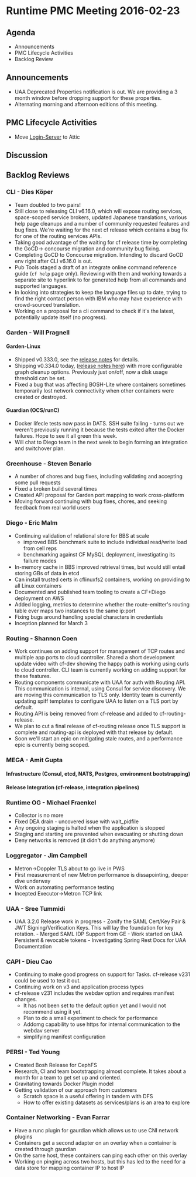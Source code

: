 # Runtime PMC Meeting 2016-02-23

## Agenda
* Announcements
* PMC Lifecycle Activities
* Backlog Review

## Announcements
 * UAA Deprecated Properties notification is out. We are providing a 3 month window before dropping support for these properties.
 * Alternating morning and afternoon editions of this meeting.

## PMC Lifecycle Activities
 * Move [Login-Server](https://github.com/cloudfoundry/login-server) to Attic

## Discussion

## Backlog Reviews

### CLI - Dies Köper
- Team doubled to two pairs!
- Still close to releasing CLI v6.16.0, which will expose routing services, space-scoped service brokers, updated Japanese translations, various help page cleanups and a number of community requested features and bug fixes. We're waiting for the next cf release which contains a bug fix for one of the routing services APIs.
- Taking good advantage of the waiting for cf release time by completing the GoCD-> concourse migration and community bug fixing.
- Completing GoCD to Concourse migration. Intending to discard GoCD env right after CLI v6.16.0 is out.
- Pub Tools staged a draft of an integrate online command reference guide (`cf help` page only). Reviewing with them and working towards a separate site to hyperlink to for generated help from all commands and supported languages.
- In looking into strategies to keep the language files up to date, trying to find the right contact person with IBM who may have experience with crowd-sourced translation.
- Working on a proposal for a cli command to check if it's the latest, potentially update itself (no progress).

### Garden - Will Pragnell

#### Garden-Linux

- Shipped v0.333.0, see the [release notes](https://github.com/cloudfoundry-incubator/garden-linux-release/releases/tag/v0.333.0) for details.
- Shipping v0.334.0 today, ([release notes here](https://github.com/cloudfoundry-incubator/garden-linux-release/releases/tag/v0.334.0)) with more configurable graph cleanup options. Previously just on/off, now a disk usage threshold can be set.
- Fixed a bug that was affecting BOSH-Lite where containers sometimes temporarily lost network connectivity when other containers were created or destroyed.

#### Guardian (OCS/runC)

- Docker lifecle tests now pass in DATS. SSH suite failing - turns out we weren't previously running it because the tests exited after the Docker failures. Hope to see it all green this week.
- Will chat to Diego team in the next week to begin forming an integration and switchover plan.

### Greenhouse - Steven Benario
- A number of chores and bug fixes, including validating and accepting some pull requests
- Fixed a broken build several times
- Created API proposal for Garden port mapping to work cross-platform
- Moving forward continuing with bug fixes, chores, and seeking feedback from real world users


### Diego - Eric Malm

- Continuing validation of relational store for BBS at scale
	- improved BBS benchmark suite to include individual read/write load from cell reps
	- benchmarking against CF MySQL deployment, investigating its failure modes
- In-memory cache in BBS improved retrieval times, but would still entail storing GBs of data in etcd
- Can install trusted certs in cflinuxfs2 containers, working on providing to all Linux containers
- Documented and published team tooling to create a CF+Diego deployment on AWS
- Added logging, metrics to determine whether the route-emitter's routing table ever maps two instances to the same ip:port
- Fixing bugs around handling special characters in credentials
- Inception planned for March 3


### Routing - Shannon Coen

- Work continues on adding support for management of TCP routes and multiple app ports to cloud controller. Shared a short development update video with cf-dev showing the happy path is working using curls to cloud controller. CLI team is currently working on adding support for these features.
- Routing components communicate with UAA for auth with Routing API. This communication is internal, using Consul for service discovery. We are moving this communication to TLS only. Identity team is currently updating spiff templates to configure UAA to listen on a TLS port by default.
- Routing API is being removed from cf-release and added to cf-routing-release. 
- We plan to cut a final release of cf-routing release once TLS support is complete and routing-api is deployed with that release by default.
- Soon we'll start an epic on mitigating stale routes, and a performance epic is currently being scoped.

### MEGA - Amit Gupta

#### Infrastructure (Consul, etcd, NATS, Postgres, environment bootstrapping)

#### Release Integration (cf-release, integration pipelines)

### Runtime OG - Michael Fraenkel

- Collector is no more
- Fixed DEA drain - uncovered issue with wait_pidfile
- Any ongoing staging is halted when the application is stopped
- Staging and starting are prevented when evacuating or shutting down
- Deny networks is removed (it didn't do anything anymore)

### Loggregator - Jim Campbell
- Metron->Doppler TLS about to go live in PWS
- First measurement of new Metron performance is dissapointing, deeper dive underway
- Work on automating performance testing
- Incepted Executor->Metron TCP link

### UAA - Sree Tummidi
 - UAA 3.2.0 Release work in progress
       - Zonify the SAML Cert/Key Pair & JWT Signing/Verification Keys. This will lay the foundation for key rotation.
       - Merged SAML IDP Support from GE 
       - Work started on UAA Persistent & revocable tokens
       - Investigating Spring Rest Docs for UAA Documentation
       
### CAPI - Dieu Cao
- Continuing to make good progress on support for Tasks.  cf-release v231 could be used to test it out.
- Continuing work on v3 and application process types
- cf-release v231 includes the webdav option and requires manifest changes.
  - It has not been set to the default option yet and I would not recommend using it yet.
  - Plan to do a small experiment to check for performance
  - Addomg capability to use https for internal communication to the webdav server
  - simplifying manifest configuration

### PERSI - Ted Young
- Created Bosh Release for CephFS
- Research, CI and team bootstrapping almost complete. It takes about a month for a team to get set up and oriented.
- Gravitating towards Docker Plugin model
- Getting validation of our approach from customers
  - Scratch space is a useful offering in tandem with DFS
  - How to offer existing datasets as services/plans is an area to explore

### Container Networking - Evan Farrar
- Have a runc plugin for gaurdian which allows us to use CNI network plugins
- Containers get a second adapter on an overlay when a container is created through gaurdian
- On the same host, these containers can ping each other on this overlay
- Working on pinging across two hosts, but this has led to the need for a data store for mapping container IP to host IP
